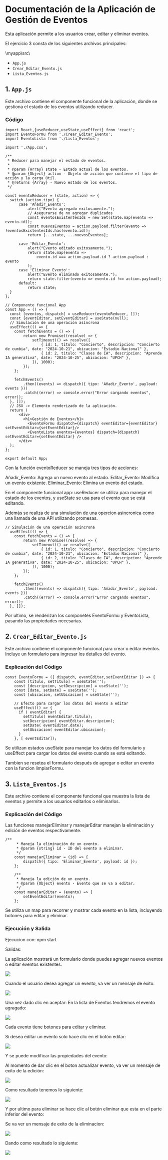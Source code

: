 # Documentación de la Aplicación de Gestión de Eventos

Esta aplicación permite a los usuarios crear, editar y eliminar eventos. 

El ejercicio 3 consta de los siguientes archivos principales:

\myapp\src\

- `App.js`
- `Crear_Editar_Evento.js`
- `Lista_Eventos.js`

## 1. `App.js`

Este archivo contiene el componente funcional de la aplicación, donde se gestiona el estado de los eventos utilizando reducer.

### Código

```
import React,{useReducer,useState,useEffect} from 'react';
import EventoFormu from './Crear_Editar_Evento';
import EventoLista from './Lista_Eventos';

import './App.css';

/**
 * Reducer para manejar el estado de eventos.
 * 
 * @param {Array} state - Estado actual de los eventos.
 * @param {Object} action - Objeto de acción que contiene el tipo de acción y la carga útil.
 * @returns {Array} - Nuevo estado de los eventos.
 */

const eventoReducer = (state, action) => {
  switch (action.tipo) {
      case 'Añadir_Evento':
          alert("Evento agregado exitosamente.");
          // Asegurarse de no agregar duplicados
          const eventosExistentesIds = new Set(state.map(evento => evento.id));
          const nuevosEventos = action.payload.filter(evento => !eventosExistentesIds.has(evento.id));
          return [...state, ...nuevosEventos];

      case 'Editar_Evento':
          alert("Evento editado exitosamente.");
          return state.map(evento => 
              evento.id === action.payload.id ? action.payload : evento
          );
      case 'Eliminar_Evento':
          alert("Evento eliminado exitosamente.");
          return state.filter(evento => evento.id !== action.payload);
      default:
          return state;
  }
};

// Componente funcional App
const App = () => {
  const [eventos, dispatch] = useReducer(eventoReducer, []);
  const [eventEditar, setEventEditar] = useState(null);
  // Simulación de una operación asíncrona 
  useEffect(() => {
    const fetchEvents = () => {
        return new Promise((resolve) => {
            setTimeout(() => resolve([
                { id: 1, titulo: "Concierto", descripcion: "Concierto de cumbia", date: "2024-10-21", ubicacion: "Estadio Nacional" },
                { id: 2, titulo: "Clases de IA", descripcion: "Aprende IA generativa", date: "2024-10-25", ubicacion: "UPCH" },
            ]), 1000);
        });
    };

    fetchEvents()
        .then((events) => dispatch({ tipo: 'Añadir_Evento', payload: events }))
        .catch((error) => console.error("Error cargando eventos", error));
  }, []);
  // JSX -> Elemento renderizado de la aplicación.
  return (
      <div>
        <h1>Gestión de Eventos</h1>
          <EventoFormu dispatch={dispatch} eventEditar={eventEditar} setEventEditar={setEventEditar}/>
          <EventoLista eventos={eventos} dispatch={dispatch} setEventEditar={setEventEditar} />
      </div>
  );
};

export default App;

```
Con la función eventoReducer se maneja tres tipos de acciones:

Añadir_Evento: Agrega un nuevo evento al estado.
Editar_Evento: Modifica un evento existente.
Eliminar_Evento: Elimina un evento del estado.

En el componente funcional app: 
useReducer se utiliza para manejar el estado de los eventos, y useState se usa para el evento que se está editando.

Además se realiza de una simulación de una opercion asincronica como una llamada de una API utilizando promesas.

```
// Simulación de una operación asíncrona 
  useEffect(() => {
    const fetchEvents = () => {
        return new Promise((resolve) => {
            setTimeout(() => resolve([
                { id: 1, titulo: "Concierto", descripcion: "Concierto de cumbia", date: "2024-10-21", ubicacion: "Estadio Nacional" },
                { id: 2, titulo: "Clases de IA", descripcion: "Aprende IA generativa", date: "2024-10-25", ubicacion: "UPCH" },
            ]), 1000);
        });
    };

    fetchEvents()
        .then((events) => dispatch({ tipo: 'Añadir_Evento', payload: events }))
        .catch((error) => console.error("Error cargando eventos", error));
  }, []);
```

Por ultimo, se renderizan los componetes EventoFormu y EventoLista, pasando las propiedades necesarias.

## 2. `Crear_Editar_Evento.js`

Este archivo contiene el componente funcional para crear o editar eventos. Incluye un formulario para ingresar los detalles del evento.

### Explicación del Código

```
const EventoFormu = ({ dispatch, eventEditar,setEventEditar }) => {
    const [titulo, setTitulo] = useState('');
    const [descripcion, setDescripcion] = useState('');
    const [date, setDate] = useState('');
    const [ubicacion, setUbicacion] = useState('');

    // Efecto para cargar los datos del evento a editar
    useEffect(() => {
      if ( eventEditar) {
        setTitulo( eventEditar.titulo);
        setDescripcion( eventEditar.descripcion);
        setDate( eventEditar.date);
        setUbicacion( eventEditar.ubicacion);
      }
    }, [ eventEditar]);

```
Se utilizan estados useState para manejar los datos del formulario y useEffect para cargar los datos del evento cuando se está editando.

Tambien se resetea el formulario después de agregar o editar un evento con la funcion limpiarFormu.

## 3. `Lista_Eventos.js`

Este archivo contiene el componente funcional que muestra la lista de eventos y permite a los usuarios editarlos o eliminarlos.

### Explicación del Código

Las funciones manejarEliminar y manejarEditar manejan la eliminación y edición de eventos respectivamente.

```
/**
     * Maneja la eliminación de un evento.
     * @param {string} id - ID del evento a eliminar.
     */
    const manejarEliminar = (id) => {
        dispatch({ tipo: 'Eliminar_Evento', payload: id });
    };

    /**
     * Maneja la edición de un evento. 
     * @param {Object} evento - Evento que se va a editar.
     */
    const manejarEditar = (evento) => {
        setEventEditar(evento);
    };
```

Se utiliza un map para recorrer y mostrar cada evento en la lista, incluyendo botones para editar y eliminar.


### Ejecución y Salida

Ejecucion con: npm start

Salidas:

La aplicación mostrará un formulario donde puedes agregar nuevos eventos o editar eventos existentes.

![](imagenes/imagen3.PNG)

Cuando el usuario desea agregar un evento, va ver un mensaje de éxito.

![](imagenes/imagen3.1.PNG)


Una vez dado clic en aceptar:
En la lista de Eventos tendremos el evento agragado:

![](imagenes/imagen3.1.1.PNG)

Cada evento tiene botones para editar y eliminar.

Si desea editar un evento solo hace clic en el botón editar:

![](imagenes/imagen3.2.PNG)

Y se puede modificar las propiedades del evento:

Al momento de dar clic en el boton actualizar evento, va ver un mensaje de exito de la edición:

![](imagenes/imagen3.2.1.PNG)

Como resultado tenemos lo siguiente:

![](imagenes/imagen3.2.2.PNG)


Y por ultimo para eliminar se hace clic al botón eliminar que esta en el parte inferior del evento:

Se va ver un mensaje de exito de la eliminacion:

![](imagenes/imagen3.3.PNG)

Dando como resultado lo siguiente:

![](imagenes/imagen3.3.1)
